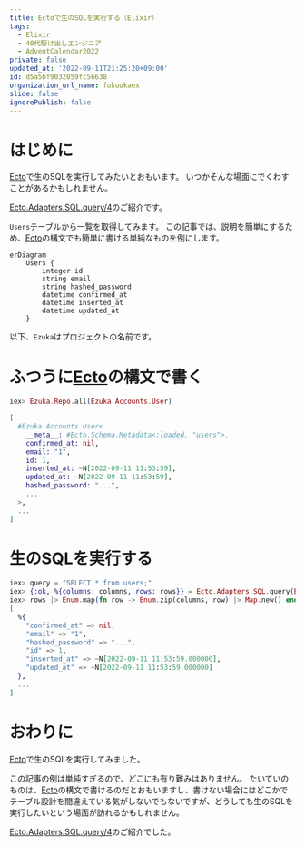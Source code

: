 ```yaml
---
title: Ectoで生のSQLを実行する（Elixir）
tags:
  - Elixir
  - 40代駆け出しエンジニア
  - AdventCalendar2022
private: false
updated_at: '2022-09-11T21:25:20+09:00'
id: d5a5bf9032059fc56638
organization_url_name: fukuokaex
slide: false
ignorePublish: false
---
```

# はじめに

[Ecto](https://hexdocs.pm/ecto/Ecto.html)で生のSQLを実行してみたいとおもいます。
いつかそんな場面にでくわすことがあるかもしれません。

[Ecto.Adapters.SQL.query/4](https://hexdocs.pm/ecto_sql/Ecto.Adapters.SQL.html#query/4)のご紹介です。

`Users`テーブルから一覧を取得してみます。
この記事では、説明を簡単にするため、[Ecto](https://hexdocs.pm/ecto/Ecto.html)の構文でも簡単に書ける単純なものを例にします。

```mermaid
erDiagram
    Users {
        integer id
        string email
        string hashed_password
        datetime confirmed_at
        datetime inserted_at
        datetime updated_at
    }
```


以下、`Ezuka`はプロジェクトの名前です。



# ふつうに[Ecto](https://hexdocs.pm/ecto/Ecto.html)の構文で書く

```elixir
iex> Ezuka.Repo.all(Ezuka.Accounts.User)

[
  #Ezuka.Accounts.User<
    __meta__: #Ecto.Schema.Metadata<:loaded, "users">,
    confirmed_at: nil,
    email: "1",
    id: 1,
    inserted_at: ~N[2022-09-11 11:53:59],
    updated_at: ~N[2022-09-11 11:53:59],
    hashed_password: "...",
    ...
  >, 
  ...
]
```

# 生のSQLを実行する

```elixir
iex> query = "SELECT * from users;"
iex> {:ok, %{columns: columns, rows: rows}} = Ecto.Adapters.SQL.query(Ezuka.Repo, query)
iex> rows |> Enum.map(fn row -> Enum.zip(columns, row) |> Map.new() end)                  
[
  %{
    "confirmed_at" => nil,
    "email" => "1",
    "hashed_password" => "...",
    "id" => 1,
    "inserted_at" => ~N[2022-09-11 11:53:59.000000],
    "updated_at" => ~N[2022-09-11 11:53:59.000000]
  },
  ...
]
```

# おわりに

[Ecto](https://hexdocs.pm/ecto/Ecto.html)で生のSQLを実行してみました。

この記事の例は単純すぎるので、どこにも有り難みはありません。
たいていのものは、[Ecto](https://hexdocs.pm/ecto/Ecto.html)の構文で書けるのだとおもいますし、書けない場合にはどこかでテーブル設計を間違えている気がしないでもないですが、どうしても生のSQLを実行したいという場面が訪れるかもしれません。

[Ecto.Adapters.SQL.query/4](https://hexdocs.pm/ecto_sql/Ecto.Adapters.SQL.html#query/4)のご紹介でした。

